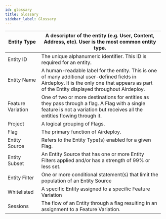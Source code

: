 ```yaml
---
id: glossary
title: Glossary
sidebar_label: Glossary
---
```




| Entity Type       | A descriptor of the entity (e.g. User, Content, Address, etc). User is the most common entity type.                                                                                           |
| ----------------- | --------------------------------------------------------------------------------------------------------------------------------------------------------------------------------------------- |
| Entity ID         | The unique alphanumeric identifier.  This ID is required for an entity.                                                                                                                       |
| Entity Name       | A human-readable label for the entity. This is one of many additional user-defined fields in Airdeploy. It is the only one that appears as part of the Entity displayed throughout Airdeploy. |
| Feature Variation | One of two or more destinations for entities as they pass through a flag. A Flag with a single feature is not a variation but receives all the entities flowing through it.                   |
| Project           | A logical grouping of Flags.                                                                                                                                                                  |
| Flag              | The primary function of Airdeploy.                                                                                                                                                            |
| Entity Source     | Refers to the Entity Type(s) enabled for a given Flag.                                                                                                                                        |
| Entity Subset     | An Entity Source that has one or more Entity Filters applied and/or has a strength of 99% or less set.                                                                                        |
| Entity Filter     | One or more conditional statement(s) that limit the population of an Entity Source                                                                                                            |
| Whitelisted       | A specific Entity assigned to a specific Feature Variation                                                                                                                                    |
| Sessions          | The flow of an Entity through a flag resulting in an assignment to a Feature Variation.                                                                                                       |

